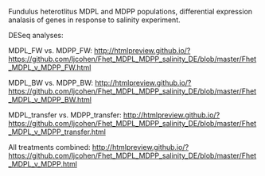 Fundulus heterotlitus MDPL and MDPP populations, differential expression analasis of genes in response to salinity experiment. 

DESeq analyses:

MDPL_FW vs. MDPP_FW:
http://htmlpreview.github.io/?https://github.com/ljcohen/Fhet_MDPL_MDPP_salinity_DE/blob/master/Fhet_MDPL_v_MDPP_FW.html

MDPL_BW vs. MDPP_BW:
http://htmlpreview.github.io/?https://github.com/ljcohen/Fhet_MDPL_MDPP_salinity_DE/blob/master/Fhet_MDPL_v_MDPP_BW.html

MDPL_transfer vs. MDPP_transfer:
http://htmlpreview.github.io/?https://github.com/ljcohen/Fhet_MDPL_MDPP_salinity_DE/blob/master/Fhet_MDPL_v_MDPP_transfer.html

All treatments combined:
http://htmlpreview.github.io/?https://github.com/ljcohen/Fhet_MDPL_MDPP_salinity_DE/blob/master/Fhet_MDPL_v_MDPP.html
